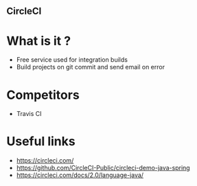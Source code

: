 ## CircleCI

# What is it ?

 - Free service used for integration builds
 - Build projects on git commit and send email on error
 
 
 # Competitors
 
  - Travis CI
 
 # Useful links
 
  - https://circleci.com/
  - https://github.com/CircleCI-Public/circleci-demo-java-spring
  - https://circleci.com/docs/2.0/language-java/
 

